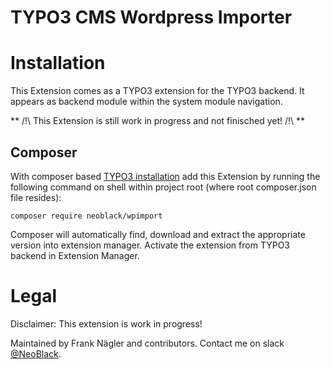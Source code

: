TYPO3 CMS Wordpress Importer
============================

# Installation
This Extension comes as a TYPO3 extension for the TYPO3 backend. It appears as backend module within the system module navigation.

** /!\ This Extension is still work in progress and not finisched yet! /!\ **

## Composer
With composer based [TYPO3 installation](https://wiki.typo3.org/Composer) add this Extension by running the following command on shell within project root (where root composer.json file resides):

```
composer require neoblack/wpimport
```

Composer will automatically find, download and extract the appropriate version into extension manager. Activate the extension from TYPO3 backend in Extension Manager.

# Legal
Disclaimer: This extension is work in progress!

Maintained by Frank Nägler and contributors.
Contact me on slack [@NeoBlack](https://typo3.slack.com/team/neoblack).
